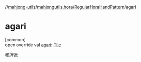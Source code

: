 //[mahjong-utils](../../../index.md)/[mahjongutils.hora](../index.md)/[RegularHoraHandPattern](index.md)/[agari](agari.md)

# agari

[common]\
open override val [agari](agari.md): [Tile](../../mahjongutils.models/-tile/index.md)

和牌张
